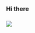 ### Hi there 
### <img src = "https://steamuserimages-a.akamaihd.net/ugc/968745693819721057/F1C59A1FA455DB70D53B485810BD8F8A2ACC8DDB/">
